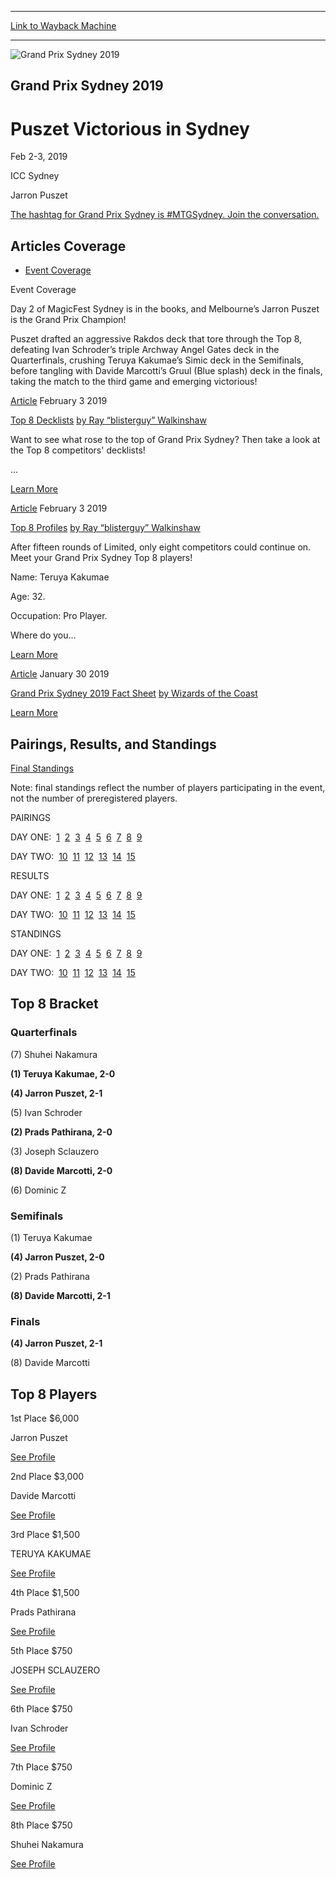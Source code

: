 
---
[Link to Wayback Machine](https://web.archive.org/web/20211127143331/https://magic.wizards.com/en/events/coverage/gpsyd19)

[_metadata_:generator]:- "Drupal 7 (http://drupal.org)"
[_metadata_:node]:- "1395076"
[_metadata_:source]:- "div-block-system-main"
[_metadata_:title]:- "Grand Prix Sydney 2019"
[_metadata_:wayback_capture_timestamp]:- "2021-11-27 14:33:31"
[_metadata_:wayback_raw_url]:- "https://web.archive.org/web/20211127143331id_/https://magic.wizards.com/en/events/coverage/gpsyd19"
[_metadata_:wayback_url]:- "https://magic.wizards.com/en/events/coverage/gpsyd19"
---










![Grand Prix Sydney 2019](https://media.magic.wizards.com/gpsyd19-Trophy.jpg)




Grand Prix Sydney 2019
----------------------


Puszet Victorious in Sydney
===========================





Feb 2-3, 2019


ICC Sydney



Jarron Puszet















[The hashtag for Grand Prix Sydney is #MTGSydney. Join the conversation.](https://twitter.com/search "https://twitter.com/search?q=%23MTGSydney&src=typd")



Articles Coverage
-----------------




* [Event Coverage](#tabs-0)


Event Coverage



Day 2 of MagicFest Sydney is in the books, and Melbourne’s Jarron Puszet is the Grand Prix Champion!


Puszet drafted an aggressive Rakdos deck that tore through the Top 8, defeating Ivan Schroder’s triple Archway Angel Gates deck in the Quarterfinals, crushing Teruya Kakumae’s Simic deck in the Semifinals, before tangling with Davide Marcotti’s Gruul (Blue splash) deck in the finals, taking the match to the third game and emerging victorious!








[Article](/en/events/coverage/gpsyd19/top-8-decklists)
 February 3 2019 


[Top 8 Decklists](/en/events/coverage/gpsyd19/top-8-decklists)
[by Ray “blisterguy” Walkinshaw](/en/events/coverage/gpsyd19/top-8-decklists)

Want to see what rose to the top of Grand Prix Sydney? Then take a look at the Top 8 competitors' decklists!



 

 
 

 
 ...


[Learn More](/en/events/coverage/gpsyd19/top-8-decklists)










[Article](/en/events/coverage/gpsyd19/top-8-profiles)
 February 3 2019 


[Top 8 Profiles](/en/events/coverage/gpsyd19/top-8-profiles)
[by Ray “blisterguy” Walkinshaw](/en/events/coverage/gpsyd19/top-8-profiles)

After fifteen rounds of Limited, only eight competitors could continue on. Meet your Grand Prix Sydney Top 8 players!





Name: Teruya Kakumae

Age: 32.

Occupation: Pro Player.

Where do you...


[Learn More](/en/events/coverage/gpsyd19/top-8-profiles)










[Article](/en/events/coverage/gpsyd19/fact-sheet)
 January 30 2019 


[Grand Prix Sydney 2019 Fact Sheet](/en/events/coverage/gpsyd19/fact-sheet)
[by Wizards of the Coast](/en/events/coverage/gpsyd19/fact-sheet)


[Learn More](/en/events/coverage/gpsyd19/fact-sheet)















Pairings, Results, and Standings
--------------------------------




[Final Standings](https://magic.wizards.com/en/events/coverage/gpsyd19/final-standings)

 Note: final standings reflect the number of players participating in the event, not the number of preregistered players.

 

PAIRINGS


DAY ONE:  [1](https://magic.wizards.com/en/events/coverage/gpsyd19/round-1-pairings) 
 [2](https://magic.wizards.com/en/events/coverage/gpsyd19/round-2-pairings) 
 [3](https://magic.wizards.com/en/events/coverage/gpsyd19/round-3-pairings) 
 [4](https://magic.wizards.com/en/events/coverage/gpsyd19/round-4-pairings) 
 [5](https://magic.wizards.com/en/events/coverage/gpsyd19/round-5-pairings) 
 [6](https://magic.wizards.com/en/events/coverage/gpsyd19/round-6-pairings) 
 [7](https://magic.wizards.com/en/events/coverage/gpsyd19/round-7-pairings) 
 [8](https://magic.wizards.com/en/events/coverage/gpsyd19/round-8-pairings) 
 [9](https://magic.wizards.com/en/events/coverage/gpsyd19/round-9-pairings)



DAY TWO:  [10](https://magic.wizards.com/en/events/coverage/gpsyd19/round-10-pairings) 
 [11](https://magic.wizards.com/en/events/coverage/gpsyd19/round-11-pairings) 
 [12](https://magic.wizards.com/en/events/coverage/gpsyd19/round-12-pairings) 
 [13](https://magic.wizards.com/en/events/coverage/gpsyd19/round-13-pairings) 
 [14](https://magic.wizards.com/en/events/coverage/gpsyd19/round-14-pairings) 
 [15](https://magic.wizards.com/en/events/coverage/gpsyd19/round-15-pairings)





RESULTS


DAY ONE:  [1](https://magic.wizards.com/en/events/coverage/gpsyd19/round-1-results) 
 [2](https://magic.wizards.com/en/events/coverage/gpsyd19/round-2-results) 
 [3](https://magic.wizards.com/en/events/coverage/gpsyd19/round-3-results) 
 [4](https://magic.wizards.com/en/events/coverage/gpsyd19/round-4-results) 
 [5](https://magic.wizards.com/en/events/coverage/gpsyd19/round-5-results) 
 [6](https://magic.wizards.com/en/events/coverage/gpsyd19/round-6-results) 
 [7](https://magic.wizards.com/en/events/coverage/gpsyd19/round-7-results) 
 [8](https://magic.wizards.com/en/events/coverage/gpsyd19/round-8-results) 
 [9](https://magic.wizards.com/en/events/coverage/gpsyd19/round-9-results)



DAY TWO:  [10](https://magic.wizards.com/en/events/coverage/gpsyd19/round-10-results) 
 [11](https://magic.wizards.com/en/events/coverage/gpsyd19/round-11-results) 
 [12](https://magic.wizards.com/en/events/coverage/gpsyd19/round-12-results) 
 [13](https://magic.wizards.com/en/events/coverage/gpsyd19/round-13-results) 
 [14](https://magic.wizards.com/en/events/coverage/gpsyd19/round-14-results) 
 [15](https://magic.wizards.com/en/events/coverage/gpsyd19/round-15-results)





STANDINGS


DAY ONE:  [1](https://magic.wizards.com/en/events/coverage/gpsyd19/round-1-standings) 
 [2](https://magic.wizards.com/en/events/coverage/gpsyd19/round-2-standings) 
 [3](https://magic.wizards.com/en/events/coverage/gpsyd19/round-3-standings) 
 [4](https://magic.wizards.com/en/events/coverage/gpsyd19/round-4-standings) 
 [5](https://magic.wizards.com/en/events/coverage/gpsyd19/round-5-standings) 
 [6](https://magic.wizards.com/en/events/coverage/gpsyd19/round-6-standings) 
 [7](https://magic.wizards.com/en/events/coverage/gpsyd19/round-7-standings) 
 [8](https://magic.wizards.com/en/events/coverage/gpsyd19/round-8-standings) 
 [9](https://magic.wizards.com/en/events/coverage/gpsyd19/round-9-standings)



DAY TWO:  [10](https://magic.wizards.com/en/events/coverage/gpsyd19/round-10-standings) 
 [11](https://magic.wizards.com/en/events/coverage/gpsyd19/round-11-standings) 
 [12](https://magic.wizards.com/en/events/coverage/gpsyd19/round-12-standings) 
 [13](https://magic.wizards.com/en/events/coverage/gpsyd19/round-13-standings) 
 [14](https://magic.wizards.com/en/events/coverage/gpsyd19/round-14-standings) 
 [15](https://magic.wizards.com/en/events/coverage/gpsyd19/round-15-standings)









Top 8 Bracket
-------------






### Quarterfinals






 (7) Shuhei Nakamura 





**(1) Teruya Kakumae, 2-0**








**(4) Jarron Puszet, 2-1**






 (5) Ivan Schroder 







**(2) Prads Pathirana, 2-0**






 (3) Joseph Sclauzero 







**(8) Davide Marcotti, 2-0**






 (6) Dominic Z 







### Semifinals






 (1) Teruya Kakumae 





**(4) Jarron Puszet, 2-0**








 (2) Prads Pathirana 





**(8) Davide Marcotti, 2-1**








### Finals






**(4) Jarron Puszet, 2-1**






 (8) Davide Marcotti 











Top 8 Players
-------------







1st Place $6,000


Jarron Puszet


[See Profile](/node/1395151#Puszet) 

 



2nd Place $3,000


Davide Marcotti


[See Profile](/node/1395151#Marcotti) 

 



3rd Place $1,500


TERUYA KAKUMAE


[See Profile](/node/1395151#Kakumae) 

 



4th Place $1,500


Prads Pathirana


[See Profile](/node/1395151#Pathirana) 

 



5th Place $750


JOSEPH SCLAUZERO


[See Profile](/node/1395151#Sclauzero) 

 



6th Place $750


Ivan Schroder


[See Profile](/node/1395151#Schroder) 

 



7th Place $750


Dominic Z


[See Profile](/node/1395151#Dominic) 

 



8th Place $750


Shuhei Nakamura


[See Profile](/node/1395151#Nakamura) 

 







